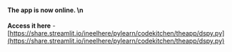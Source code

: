 #### The app is now online.  \n
**Access it here** - [https://share.streamlit.io/ineelhere/pylearn/codekitchen/theapp/dspy.py](https://share.streamlit.io/ineelhere/pylearn/codekitchen/theapp/dspy.py)
